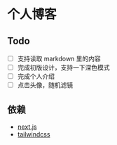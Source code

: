 # 个人博客

## Todo

+ [ ] 支持读取 markdown 里的内容
+ [ ] 完成初版设计，支持一下深色模式
+ [ ] 完成个人介绍
+ [ ] 点击头像，随机滤镜

## 依赖

+ [next.js](http://nextjs.com/)
+ [tailwindcss](https://github.com/tailwindlabs/tailwindcss/releases)
